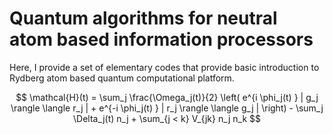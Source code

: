 # Quantum algorithms for neutral atom based information processors

Here, I provide a set of elementary codes that provide basic introduction to Rydberg atom based quantum computational platform. 

$$
\mathcal{H}(t) = \sum_j \frac{\Omega_j(t)}{2} \left( e^{i \phi_j(t) } | g_j \rangle  \langle r_j | + 
e^{-i \phi_j(t) } | r_j \rangle  \langle g_j | \right) - \sum_j \Delta_j(t) n_j + \sum_{j < k} V_{jk} n_j n_k
$$
